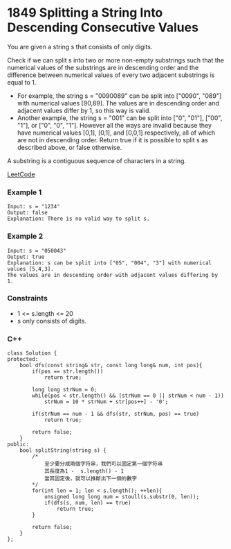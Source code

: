 # 1849 Splitting a String Into Descending Consecutive Values

You are given a string s that consists of only digits.

Check if we can split s into two or more non-empty substrings such that the numerical values of the substrings are in descending order and the difference between numerical values of every two adjacent substrings is equal to 1.

* For example, the string s = "0090089" can be split into ["0090", "089"] with numerical values [90,89]. The values are in descending order and adjacent values differ by 1, so this way is valid.
* Another example, the string s = "001" can be split into ["0", "01"], ["00", "1"], or ["0", "0", "1"]. However all the ways are invalid because they have numerical values [0,1], [0,1], and [0,0,1] respectively, all of which are not in descending order.
Return true if it is possible to split s​​​​​​ as described above, or false otherwise.

A substring is a contiguous sequence of characters in a string.

[LeetCode](https://leetcode.cn/problems/splitting-a-string-into-descending-consecutive-values/description/)

### Example 1

```
Input: s = "1234"
Output: false
Explanation: There is no valid way to split s.
```

### Example 2

```
Input: s = "050043"
Output: true
Explanation: s can be split into ["05", "004", "3"] with numerical values [5,4,3].
The values are in descending order with adjacent values differing by 1.
```

### Constraints

* 1 <= s.length <= 20
* s only consists of digits.


### C++ 

```
class Solution {
protected:
    bool dfs(const string& str, const long long& num, int pos){
        if(pos == str.length())
            return true;
        
        long long strNum = 0;
        while(pos < str.length() && (strNum == 0 || strNum < num - 1))
            strNum = 10 * strNum + str[pos++] - '0';
        
        if(strNum == num - 1 && dfs(str, strNum, pos) == true)
            return true;
        
        return false;
    }
public:
    bool splitString(string s) {
        /*
            至少要分成兩個字符串，我們可以固定第一個字符串
            其長度為1 -  s.length() - 1
            當其固定後，就可以推斷出下一個的數字
        */
        for(int len = 1; len < s.length(); ++len){
            unsigned long long num = stoull(s.substr(0, len));
            if(dfs(s, num, len) == true)
                return true;
        }

        return false;
    }
};
```